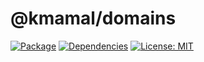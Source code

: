# @kmamal/domains

[![Package](https://img.shields.io/npm/v/%2540kmamal%252Fdomains)](https://www.npmjs.com/package/@kmamal/domains)
[![Dependencies](https://img.shields.io/librariesio/release/npm/@kmamal/domains)](https://libraries.io/npm/@kmamal%2Fdomains)
[![License: MIT](https://img.shields.io/badge/License-MIT-yellow.svg)](https://opensource.org/licenses/MIT)
